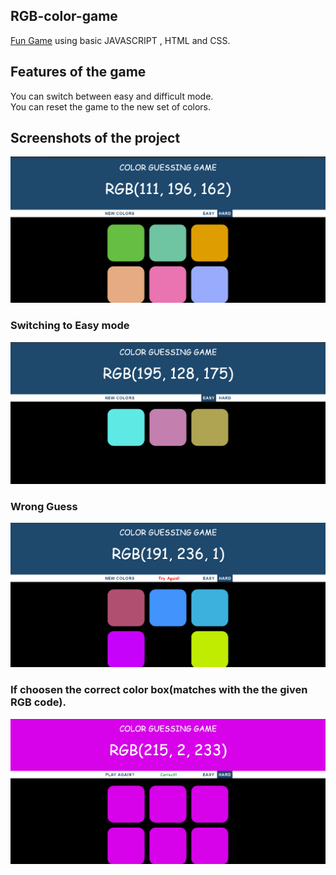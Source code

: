 ## RGB-color-game
[Fun Game](https://deeksha2501.github.io/RGB-color-game/) using basic JAVASCRIPT , HTML and CSS. 

## Features of the game
  You can switch between easy and difficult mode.<br>
  You can reset the game to the new set of colors.

## Screenshots of the project


  <img src='img1.png' alt='screenshot'><br>
  ### Switching to Easy mode<br>
  <img src='img2.png' alt='screenshot'><br>
  ### Wrong Guess
  <img src='img3.png' alt='screenshot'><br>
  ### If choosen the correct color box(matches with the the given RGB code).
  <img src='img4.png' alt='screenshot'>
